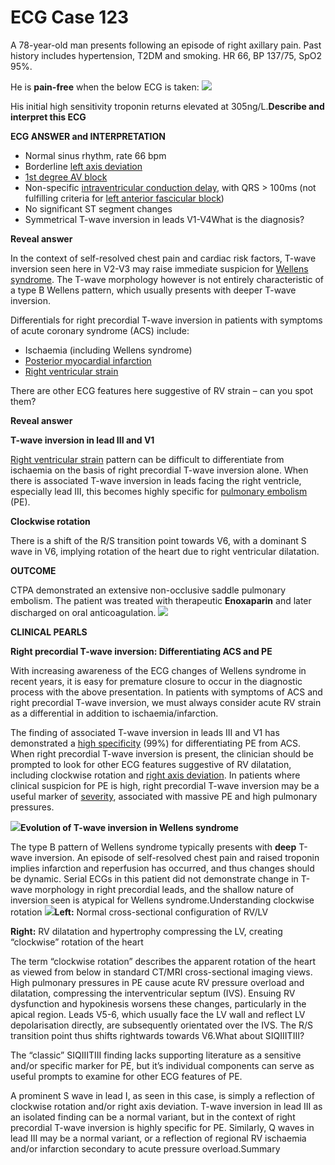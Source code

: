 # ECG Case 123


A 78-year-old man presents following an episode of right axillary pain. Past history includes hypertension, T2DM and smoking. HR 66, BP 137/75, SpO2 95%. 


He is **pain-free**  when the below ECG is taken:
![](https://litfl.com/wp-content/uploads/2021/04/ECG-Case-123.jpg)


His initial high sensitivity troponin returns elevated at 305ng/L.**Describe and interpret this ECG** 

**ECG ANSWER and INTERPRETATION** 

- Normal sinus rhythm, rate 66 bpm
- Borderline [left axis deviation](https://litfl.com/left-axis-deviation-lad-ecg-library/)
- [1st degree AV block](https://litfl.com/first-degree-heart-block-ecg-library/)
- Non-specific [intraventricular conduction delay](https://litfl.com/intraventricular-conduction-delay-qrs-widening/), with QRS > 100ms (not fulfilling criteria for [left anterior fascicular block](https://litfl.com/left-anterior-fascicular-block-lafb-ecg-library/))
- No significant ST segment changes
- Symmetrical T-wave inversion in leads V1-V4What is the diagnosis?

**Reveal answer** 


In the context of self-resolved chest pain and cardiac risk factors, T-wave inversion seen here in V2-V3 may raise immediate suspicion for [Wellens syndrome](https://litfl.com/wellens-syndrome-ecg-library/). The T-wave morphology however is not entirely characteristic of a type B Wellens pattern, which usually presents with deeper T-wave inversion. 


Differentials for right precordial T-wave inversion in patients with symptoms of acute coronary syndrome (ACS) include:

- Ischaemia (including Wellens syndrome)
- [Posterior myocardial infarction](https://litfl.com/posterior-myocardial-infarction-ecg-library/)
- [Right ventricular strain](https://litfl.com/right-ventricular-strain-ecg-library/)


There are other ECG features here suggestive of RV strain – can you spot them?

**Reveal answer** 



**T-wave inversion in lead III and V1** 


[Right ventricular strain](https://litfl.com/right-ventricular-strain-ecg-library/) pattern can be difficult to differentiate from ischaemia on the basis of right precordial T-wave inversion alone. When there is associated T-wave inversion in leads facing the right ventricle, especially lead III, this becomes highly specific for [pulmonary embolism](https://litfl.com/ecg-changes-in-pulmonary-embolism/) (PE).



**Clockwise rotation** 


There is a shift of the R/S transition point towards V6, with a dominant S wave in V6, implying rotation of the heart due to right ventricular dilatation.

**OUTCOME** 


CTPA demonstrated an extensive non-occlusive saddle pulmonary embolism. The patient was treated with therapeutic **Enoxaparin**  and later discharged on oral anticoagulation.
![](https://litfl.com/wp-content/uploads/2021/04/Saddle-PE-Submassive.jpg)

**CLINICAL PEARLS** 

**Right precordial T-wave inversion: Differentiating ACS and PE** 


With increasing awareness of the ECG changes of Wellens syndrome in recent years, it is easy for premature closure to occur in the diagnostic process with the above presentation. In patients with symptoms of ACS and right precordial T-wave inversion, we must always consider acute RV strain as a differential in addition to ischaemia/infarction. 


The finding of associated T-wave inversion in leads III and V1 has demonstrated a [high specificity](https://pubmed.ncbi.nlm.nih.gov/17350373/) (99%) for differentiating PE from ACS. When right precordial T-wave inversion is present, the clinician should be prompted to look for other ECG features suggestive of RV dilatation, including clockwise rotation and [right axis deviation](https://litfl.com/right-axis-deviation-rad-ecg-library/). In patients where clinical suspicion for PE is high, right precordial T-wave inversion may be a useful marker of [severity](https://pubmed.ncbi.nlm.nih.gov/9118684/), associated with massive PE and high pulmonary pressures.



![](https://litfl.com/wp-content/uploads/2018/08/Evolution-of-T-wave-inversion-A-D-after-coronary-reperfusion-in-STEMI-reperfusion-and-in-Wellens-syndrome-NSTEMI.png)**Evolution of T-wave inversion in Wellens syndrome** 


The type B pattern of Wellens syndrome typically presents with **deep**  T-wave inversion. An episode of self-resolved chest pain and raised troponin implies infarction and reperfusion has occurred, and thus changes should be dynamic. Serial ECGs in this patient did not demonstrate change in T-wave morphology in right precordial leads, and the shallow nature of inversion seen is atypical for Wellens syndrome.Understanding clockwise rotation
![](https://litfl.com/wp-content/uploads/2021/04/Clockwise-rotation-1.jpg)**Left:**  Normal cross-sectional configuration of RV/LV

**Right:**  RV dilatation and hypertrophy compressing the LV, creating “clockwise” rotation of the heart


The term “clockwise rotation” describes the apparent rotation of the heart as viewed from below in standard CT/MRI cross-sectional imaging views. High pulmonary pressures in PE cause acute RV pressure overload and dilatation, compressing the interventricular septum (IVS). Ensuing RV dysfunction and hypokinesis worsens these changes, particularly in the apical region. Leads V5-6, which usually face the LV wall and reflect LV depolarisation directly, are subsequently orientated over the IVS. The R/S transition point thus shifts rightwards towards V6.What about SIQIIITIII?


The “classic” SIQIIITIII finding lacks supporting literature as a sensitive and/or specific marker for PE, but it’s individual components can serve as useful prompts to examine for other ECG features of PE.


A prominent S wave in lead I, as seen in this case, is simply a reflection of clockwise rotation and/or right axis deviation. T-wave inversion in lead III as an isolated finding can be a normal variant, but in the context of right precordial T-wave inversion is highly specific for PE. Similarly, Q waves in lead III may be a normal variant, or a reflection of regional RV ischaemia and/or infarction secondary to acute pressure overload.Summary

